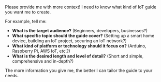 

Please provide me with more context!  I need to know what kind of IoT guide you want me to create. 

For example, tell me:

* **What is the target audience?** (Beginners, developers, businesses?)
* **What specific topic should the guide cover?** (Setting up a smart home device, building an IoT project, securing an IoT network?)
* **What kind of platform or technology should it focus on?** (Arduino, Raspberry Pi, AWS IoT, etc.?)
* **What is the desired length and level of detail?** (Short and simple, comprehensive and in-depth?)


The more information you give me, the better I can tailor the guide to your needs. 

